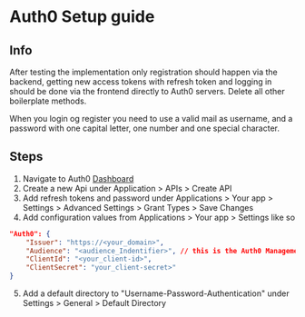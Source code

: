 # Auth0 Setup guide

## Info
After testing the implementation only registration should happen via the backend,
getting new access tokens with refresh token and logging in should be done via the frontend
directly to Auth0 servers. Delete all other boilerplate methods.

When you login og register you need to use a valid mail as username, and a password
with one capital letter, one number and one special character.

## Steps
1. Navigate to Auth0 [Dashboard](https://manage.auth0.com/dashboard/us/dev-8gif55bqfum82z1v/)
2. Create a new Api under Application > APIs > Create API
3. Add refresh tokens and password under Applications > Your app > Settings > Advanced Settings > Grant Types > Save Changes
4. Add configuration values from Applications > Your app > Settings like so
```json
"Auth0": {
    "Issuer": "https://<your_domain>",
    "Audience": "<audience_Indentifier>", // this is the Auth0 Management API
    "ClientId": "<your_client-id>",
    "ClientSecret": "your_client-secret>"
}
```
5. Add a default directory to "Username-Password-Authentication" under Settings > General > Default Directory

